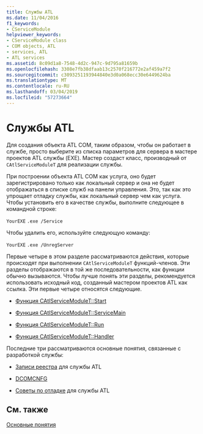 ```yaml
---
title: Службы ATL
ms.date: 11/04/2016
f1_keywords:
- CServiceModule
helpviewer_keywords:
- CServiceModule class
- COM objects, ATL
- services, ATL
- ATL services
ms.assetid: 8c09d1a8-7548-4d2c-947c-9d795a81659b
ms.openlocfilehash: 3308e7fb38dfaab13c2570f216772e2af459a7f2
ms.sourcegitcommit: c3093251193944840e3d0a068ecc30e6449624ba
ms.translationtype: MT
ms.contentlocale: ru-RU
ms.lasthandoff: 03/04/2019
ms.locfileid: "57273664"
---
```

# <a name="atl-services"></a>Службы ATL

Для создания объекта ATL COM, таким образом, чтобы он работает в службе, просто выберите из списка параметров для сервера в мастере проектов ATL службы (EXE). Мастер создаст класс, производный от `CAtlServiceModuleT` для реализации службы.

При построении объекта ATL COM как услуга, оно будет зарегистрировано только как локальный сервер и она не будет отображаться в списке служб на панели управления. Это, так как это упрощает отладку службы, как локальный сервер чем как услуга. Чтобы установить его в качестве службы, выполните следующее в командной строке:

`YourEXE` `.exe /Service`

Чтобы удалить его, используйте следующую команду:

`YourEXE` `.exe /UnregServer`

Первые четыре в этом разделе рассматриваются действия, которые происходят при выполнении `CAtlServiceModuleT` функций-членов. Эти разделы отображаются в той же последовательности, как функции обычно вызываются. Чтобы лучше понять эти разделы, рекомендуется использовать исходный код, созданный мастером проектов ATL как ссылка. Эти первые четыре относятся следующие.

- [Функция CAtlServiceModuleT::Start](../atl/reference/catlservicemodulet-class.md#start)

- [Функция CAtlServiceModuleT::ServiceMain](../atl/reference/catlservicemodulet-class.md#servicemain)

- [Функция CAtlServiceModuleT::Run](../atl/reference/catlservicemodulet-class.md#run)

- [Функция CAtlServiceModuleT::Handler](../atl/reference/catlservicemodulet-class.md#handler)

Последние три рассматриваются основные понятия, связанные с разработкой службы:

- [Записи реестра](../atl/registry-entries.md) для службы ATL

- [DCOMCNFG](../atl/dcomcnfg.md)

- [Советы по отладке](../atl/debugging-tips.md) для службы ATL

## <a name="see-also"></a>См. также

[Основные понятия](../atl/active-template-library-atl-concepts.md)
